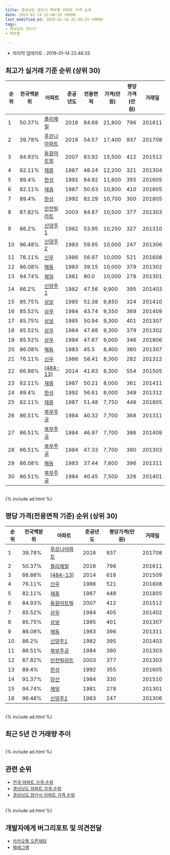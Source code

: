 ```yaml
---
title: 경상남도 양산시 북부동 아파트 가격 순위
date: 2019-01-14 22:48:33 +0900
last_modified_at: 2019-01-14 22:48:33 +0900
tags:
- 경상남도 양산시
- 북부동

---
```


* 마지막 업데이트 : 2019-01-14 22:48:33

## 최고가 실거래 기준 순위 (상위 30)


|순위|전국백분위|아파트|준공년도|전용면적|가격(만원)|평당가격(만원)|거래일|
|---|---|---|---|---|---|---|---|
|1|50.37%|[플리체힐](https://search.naver.com/search.naver?query=%EA%B2%BD%EC%83%81%EB%82%A8%EB%8F%84+%EC%96%91%EC%82%B0%EC%8B%9C+%EB%B6%81%EB%B6%80%EB%8F%99+%ED%94%8C%EB%A6%AC%EC%B2%B4%ED%9E%90)|2016|84.69|21,800|796|201611|
|2|39.78%|[푸르나아파트](https://search.naver.com/search.naver?query=%EA%B2%BD%EC%83%81%EB%82%A8%EB%8F%84+%EC%96%91%EC%82%B0%EC%8B%9C+%EB%B6%81%EB%B6%80%EB%8F%99+%ED%91%B8%EB%A5%B4%EB%82%98%EC%95%84%ED%8C%8C%ED%8A%B8)|2016|54.57|17,400|937|201708|
|3|84.93%|[동원아트빌](https://search.naver.com/search.naver?query=%EA%B2%BD%EC%83%81%EB%82%A8%EB%8F%84+%EC%96%91%EC%82%B0%EC%8B%9C+%EB%B6%81%EB%B6%80%EB%8F%99+%EB%8F%99%EC%9B%90%EC%95%84%ED%8A%B8%EB%B9%8C)|2007|83.92|15,500|412|201512|
|4|82.11%|[재흥](https://search.naver.com/search.naver?query=%EA%B2%BD%EC%83%81%EB%82%A8%EB%8F%84+%EC%96%91%EC%82%B0%EC%8B%9C+%EB%B6%81%EB%B6%80%EB%8F%99+%EC%9E%AC%ED%9D%A5)|1987|48.24|12,200|321|201304|
|5|89.4%|[한성](https://search.naver.com/search.naver?query=%EA%B2%BD%EC%83%81%EB%82%A8%EB%8F%84+%EC%96%91%EC%82%B0%EC%8B%9C+%EB%B6%81%EB%B6%80%EB%8F%99+%ED%95%9C%EC%84%B1)|1992|84.92|11,600|355|201605|
|6|82.11%|[재흥](https://search.naver.com/search.naver?query=%EA%B2%BD%EC%83%81%EB%82%A8%EB%8F%84+%EC%96%91%EC%82%B0%EC%8B%9C+%EB%B6%81%EB%B6%80%EB%8F%99+%EC%9E%AC%ED%9D%A5)|1987|50.63|10,800|410|201605|
|7|89.4%|[한성](https://search.naver.com/search.naver?query=%EA%B2%BD%EC%83%81%EB%82%A8%EB%8F%84+%EC%96%91%EC%82%B0%EC%8B%9C+%EB%B6%81%EB%B6%80%EB%8F%99+%ED%95%9C%EC%84%B1)|1992|82.29|10,700|300|201805|
|8|87.82%|[안전빌라트](https://search.naver.com/search.naver?query=%EA%B2%BD%EC%83%81%EB%82%A8%EB%8F%84+%EC%96%91%EC%82%B0%EC%8B%9C+%EB%B6%81%EB%B6%80%EB%8F%99+%EC%95%88%EC%A0%84%EB%B9%8C%EB%9D%BC%ED%8A%B8)|2003|84.87|10,500|377|201303|
|9|86.2%|[신양주1](https://search.naver.com/search.naver?query=%EA%B2%BD%EC%83%81%EB%82%A8%EB%8F%84+%EC%96%91%EC%82%B0%EC%8B%9C+%EB%B6%81%EB%B6%80%EB%8F%99+%EC%8B%A0%EC%96%91%EC%A3%BC1)|1982|53.95|10,250|327|201310|
|10|96.48%|[신양주2](https://search.naver.com/search.naver?query=%EA%B2%BD%EC%83%81%EB%82%A8%EB%8F%84+%EC%96%91%EC%82%B0%EC%8B%9C+%EB%B6%81%EB%B6%80%EB%8F%99+%EC%8B%A0%EC%96%91%EC%A3%BC2)|1983|59.95|10,000|247|201306|
|11|76.11%|[신우](https://search.naver.com/search.naver?query=%EA%B2%BD%EC%83%81%EB%82%A8%EB%8F%84+%EC%96%91%EC%82%B0%EC%8B%9C+%EB%B6%81%EB%B6%80%EB%8F%99+%EC%8B%A0%EC%9A%B0)|1986|56.97|10,000|521|201608|
|12|86.08%|[해동](https://search.naver.com/search.naver?query=%EA%B2%BD%EC%83%81%EB%82%A8%EB%8F%84+%EC%96%91%EC%82%B0%EC%8B%9C+%EB%B6%81%EB%B6%80%EB%8F%99+%ED%95%B4%EB%8F%99)|1983|39.15|10,000|379|201302|
|13|94.74%|[제일](https://search.naver.com/search.naver?query=%EA%B2%BD%EC%83%81%EB%82%A8%EB%8F%84+%EC%96%91%EC%82%B0%EC%8B%9C+%EB%B6%81%EB%B6%80%EB%8F%99+%EC%A0%9C%EC%9D%BC)|1981|80.0|10,000|278|201301|
|14|86.2%|[신양주1](https://search.naver.com/search.naver?query=%EA%B2%BD%EC%83%81%EB%82%A8%EB%8F%84+%EC%96%91%EC%82%B0%EC%8B%9C+%EB%B6%81%EB%B6%80%EB%8F%99+%EC%8B%A0%EC%96%91%EC%A3%BC1)|1982|47.56|9,900|395|201403|
|15|85.75%|[삼보](https://search.naver.com/search.naver?query=%EA%B2%BD%EC%83%81%EB%82%A8%EB%8F%84+%EC%96%91%EC%82%B0%EC%8B%9C+%EB%B6%81%EB%B6%80%EB%8F%99+%EC%82%BC%EB%B3%B4)|1985|52.38|9,850|324|201410|
|16|85.52%|[삼우](https://search.naver.com/search.naver?query=%EA%B2%BD%EC%83%81%EB%82%A8%EB%8F%84+%EC%96%91%EC%82%B0%EC%8B%9C+%EB%B6%81%EB%B6%80%EB%8F%99+%EC%82%BC%EC%9A%B0)|1984|43.74|9,350|369|201409|
|17|85.75%|[삼보](https://search.naver.com/search.naver?query=%EA%B2%BD%EC%83%81%EB%82%A8%EB%8F%84+%EC%96%91%EC%82%B0%EC%8B%9C+%EB%B6%81%EB%B6%80%EB%8F%99+%EC%82%BC%EB%B3%B4)|1985|50.94|9,300|401|201307|
|18|85.52%|[삼우](https://search.naver.com/search.naver?query=%EA%B2%BD%EC%83%81%EB%82%A8%EB%8F%84+%EC%96%91%EC%82%B0%EC%8B%9C+%EB%B6%81%EB%B6%80%EB%8F%99+%EC%82%BC%EC%9A%B0)|1984|47.88|9,300|379|201302|
|19|85.52%|[삼우](https://search.naver.com/search.naver?query=%EA%B2%BD%EC%83%81%EB%82%A8%EB%8F%84+%EC%96%91%EC%82%B0%EC%8B%9C+%EB%B6%81%EB%B6%80%EB%8F%99+%EC%82%BC%EC%9A%B0)|1984|47.67|9,000|346|201806|
|20|86.08%|[해동](https://search.naver.com/search.naver?query=%EA%B2%BD%EC%83%81%EB%82%A8%EB%8F%84+%EC%96%91%EC%82%B0%EC%8B%9C+%EB%B6%81%EB%B6%80%EB%8F%99+%ED%95%B4%EB%8F%99)|1983|45.5|8,400|380|201307|
|21|76.11%|[신우](https://search.naver.com/search.naver?query=%EA%B2%BD%EC%83%81%EB%82%A8%EB%8F%84+%EC%96%91%EC%82%B0%EC%8B%9C+%EB%B6%81%EB%B6%80%EB%8F%99+%EC%8B%A0%EC%9A%B0)|1986|58.41|8,300|282|201312|
|22|66.88%|[(484-13)](https://search.naver.com/search.naver?query=%EA%B2%BD%EC%83%81%EB%82%A8%EB%8F%84+%EC%96%91%EC%82%B0%EC%8B%9C+%EB%B6%81%EB%B6%80%EB%8F%99+%28484-13%29)|2014|41.63|8,300|554|201505|
|23|82.11%|[재흥](https://search.naver.com/search.naver?query=%EA%B2%BD%EC%83%81%EB%82%A8%EB%8F%84+%EC%96%91%EC%82%B0%EC%8B%9C+%EB%B6%81%EB%B6%80%EB%8F%99+%EC%9E%AC%ED%9D%A5)|1987|50.21|8,000|361|201411|
|24|89.4%|[한성](https://search.naver.com/search.naver?query=%EA%B2%BD%EC%83%81%EB%82%A8%EB%8F%84+%EC%96%91%EC%82%B0%EC%8B%9C+%EB%B6%81%EB%B6%80%EB%8F%99+%ED%95%9C%EC%84%B1)|1992|56.61|8,000|349|201312|
|25|82.11%|[재흥](https://search.naver.com/search.naver?query=%EA%B2%BD%EC%83%81%EB%82%A8%EB%8F%84+%EC%96%91%EC%82%B0%EC%8B%9C+%EB%B6%81%EB%B6%80%EB%8F%99+%EC%9E%AC%ED%9D%A5)|1987|51.48|7,750|448|201805|
|26|86.51%|[북부주공](https://search.naver.com/search.naver?query=%EA%B2%BD%EC%83%81%EB%82%A8%EB%8F%84+%EC%96%91%EC%82%B0%EC%8B%9C+%EB%B6%81%EB%B6%80%EB%8F%99+%EB%B6%81%EB%B6%80%EC%A3%BC%EA%B3%B5)|1984|40.32|7,700|368|201311|
|27|86.51%|[북부주공](https://search.naver.com/search.naver?query=%EA%B2%BD%EC%83%81%EB%82%A8%EB%8F%84+%EC%96%91%EC%82%B0%EC%8B%9C+%EB%B6%81%EB%B6%80%EB%8F%99+%EB%B6%81%EB%B6%80%EC%A3%BC%EA%B3%B5)|1984|46.97|7,700|386|201409|
|28|86.51%|[북부주공](https://search.naver.com/search.naver?query=%EA%B2%BD%EC%83%81%EB%82%A8%EB%8F%84+%EC%96%91%EC%82%B0%EC%8B%9C+%EB%B6%81%EB%B6%80%EB%8F%99+%EB%B6%81%EB%B6%80%EC%A3%BC%EA%B3%B5)|1984|47.33|7,700|390|201303|
|29|86.08%|[해동](https://search.naver.com/search.naver?query=%EA%B2%BD%EC%83%81%EB%82%A8%EB%8F%84+%EC%96%91%EC%82%B0%EC%8B%9C+%EB%B6%81%EB%B6%80%EB%8F%99+%ED%95%B4%EB%8F%99)|1983|37.44|7,600|396|201311|
|30|86.51%|[북부주공](https://search.naver.com/search.naver?query=%EA%B2%BD%EC%83%81%EB%82%A8%EB%8F%84+%EC%96%91%EC%82%B0%EC%8B%9C+%EB%B6%81%EB%B6%80%EB%8F%99+%EB%B6%81%EB%B6%80%EC%A3%BC%EA%B3%B5)|1984|40.45|7,500|326|201401|


<br>
{% include ad.html %}
<br>

## 평당 가격(전용면적 기준) 순위 (상위 30)


|순위|전국백분위|아파트|준공년도|평당가격(만원)|거래일|
|---|---|---|---|---|---|
|1|39.78%|[푸르나아파트](https://search.naver.com/search.naver?query=%EA%B2%BD%EC%83%81%EB%82%A8%EB%8F%84+%EC%96%91%EC%82%B0%EC%8B%9C+%EB%B6%81%EB%B6%80%EB%8F%99+%ED%91%B8%EB%A5%B4%EB%82%98%EC%95%84%ED%8C%8C%ED%8A%B8)|2016|937|201708|
|2|50.37%|[플리체힐](https://search.naver.com/search.naver?query=%EA%B2%BD%EC%83%81%EB%82%A8%EB%8F%84+%EC%96%91%EC%82%B0%EC%8B%9C+%EB%B6%81%EB%B6%80%EB%8F%99+%ED%94%8C%EB%A6%AC%EC%B2%B4%ED%9E%90)|2016|796|201611|
|3|66.88%|[(484-13)](https://search.naver.com/search.naver?query=%EA%B2%BD%EC%83%81%EB%82%A8%EB%8F%84+%EC%96%91%EC%82%B0%EC%8B%9C+%EB%B6%81%EB%B6%80%EB%8F%99+%28484-13%29)|2014|616|201509|
|4|76.11%|[신우](https://search.naver.com/search.naver?query=%EA%B2%BD%EC%83%81%EB%82%A8%EB%8F%84+%EC%96%91%EC%82%B0%EC%8B%9C+%EB%B6%81%EB%B6%80%EB%8F%99+%EC%8B%A0%EC%9A%B0)|1986|521|201608|
|5|82.11%|[재흥](https://search.naver.com/search.naver?query=%EA%B2%BD%EC%83%81%EB%82%A8%EB%8F%84+%EC%96%91%EC%82%B0%EC%8B%9C+%EB%B6%81%EB%B6%80%EB%8F%99+%EC%9E%AC%ED%9D%A5)|1987|448|201805|
|6|84.93%|[동원아트빌](https://search.naver.com/search.naver?query=%EA%B2%BD%EC%83%81%EB%82%A8%EB%8F%84+%EC%96%91%EC%82%B0%EC%8B%9C+%EB%B6%81%EB%B6%80%EB%8F%99+%EB%8F%99%EC%9B%90%EC%95%84%ED%8A%B8%EB%B9%8C)|2007|412|201512|
|7|85.52%|[삼우](https://search.naver.com/search.naver?query=%EA%B2%BD%EC%83%81%EB%82%A8%EB%8F%84+%EC%96%91%EC%82%B0%EC%8B%9C+%EB%B6%81%EB%B6%80%EB%8F%99+%EC%82%BC%EC%9A%B0)|1984|405|201402|
|8|85.75%|[삼보](https://search.naver.com/search.naver?query=%EA%B2%BD%EC%83%81%EB%82%A8%EB%8F%84+%EC%96%91%EC%82%B0%EC%8B%9C+%EB%B6%81%EB%B6%80%EB%8F%99+%EC%82%BC%EB%B3%B4)|1985|401|201307|
|9|86.08%|[해동](https://search.naver.com/search.naver?query=%EA%B2%BD%EC%83%81%EB%82%A8%EB%8F%84+%EC%96%91%EC%82%B0%EC%8B%9C+%EB%B6%81%EB%B6%80%EB%8F%99+%ED%95%B4%EB%8F%99)|1983|396|201311|
|10|86.2%|[신양주1](https://search.naver.com/search.naver?query=%EA%B2%BD%EC%83%81%EB%82%A8%EB%8F%84+%EC%96%91%EC%82%B0%EC%8B%9C+%EB%B6%81%EB%B6%80%EB%8F%99+%EC%8B%A0%EC%96%91%EC%A3%BC1)|1982|395|201403|
|11|86.51%|[북부주공](https://search.naver.com/search.naver?query=%EA%B2%BD%EC%83%81%EB%82%A8%EB%8F%84+%EC%96%91%EC%82%B0%EC%8B%9C+%EB%B6%81%EB%B6%80%EB%8F%99+%EB%B6%81%EB%B6%80%EC%A3%BC%EA%B3%B5)|1984|390|201303|
|12|87.82%|[안전빌라트](https://search.naver.com/search.naver?query=%EA%B2%BD%EC%83%81%EB%82%A8%EB%8F%84+%EC%96%91%EC%82%B0%EC%8B%9C+%EB%B6%81%EB%B6%80%EB%8F%99+%EC%95%88%EC%A0%84%EB%B9%8C%EB%9D%BC%ED%8A%B8)|2003|377|201303|
|13|89.4%|[한성](https://search.naver.com/search.naver?query=%EA%B2%BD%EC%83%81%EB%82%A8%EB%8F%84+%EC%96%91%EC%82%B0%EC%8B%9C+%EB%B6%81%EB%B6%80%EB%8F%99+%ED%95%9C%EC%84%B1)|1992|355|201605|
|14|91.37%|[양산](https://search.naver.com/search.naver?query=%EA%B2%BD%EC%83%81%EB%82%A8%EB%8F%84+%EC%96%91%EC%82%B0%EC%8B%9C+%EB%B6%81%EB%B6%80%EB%8F%99+%EC%96%91%EC%82%B0)|1984|330|201510|
|15|94.74%|[제일](https://search.naver.com/search.naver?query=%EA%B2%BD%EC%83%81%EB%82%A8%EB%8F%84+%EC%96%91%EC%82%B0%EC%8B%9C+%EB%B6%81%EB%B6%80%EB%8F%99+%EC%A0%9C%EC%9D%BC)|1981|278|201301|
|16|96.48%|[신양주2](https://search.naver.com/search.naver?query=%EA%B2%BD%EC%83%81%EB%82%A8%EB%8F%84+%EC%96%91%EC%82%B0%EC%8B%9C+%EB%B6%81%EB%B6%80%EB%8F%99+%EC%8B%A0%EC%96%91%EC%A3%BC2)|1983|247|201306|


<br>
{% include ad.html %}
<br>

## 최근 5년 간 거래량 추이


<div style="width:100%;">
    <canvas id="deal_progress" height="250"></canvas>
</div>

<script>
new Chart(document.getElementById("deal_progress"), {
    type: 'line',
    data: {
        labels: ['201401','201402','201403','201404','201405','201406','201407','201408','201409','201410','201411','201412','201501','201502','201503','201504','201505','201506','201507','201508','201509','201510','201511','201512','201601','201602','201603','201604','201605','201606','201607','201608','201609','201610','201611','201612','201701','201702','201703','201704','201705','201706','201707','201708','201709','201710','201711','201712','201801','201802','201803','201804','201805','201806','201807','201808','201809','201810','201811','201812','201901'],
        datasets: [{
            label: '실거래 수',
            pointRadius: 1,
            data: [10, 10, 3, 2, 7, 9, 6, 6, 9, 10, 9, 8, 10, 5, 15, 13, 8, 5, 9, 4, 7, 10, 8, 5, 4, 4, 6, 10, 7, 11, 4, 11, 6, 12, 14, 2, 3, 3, 13, 11, 6, 13, 10, 8, 9, 2, 5, 6, 5, 6, 9, 4, 17, 25, 6, 12, 4, 5, 3, 1, 0],
            borderColor: "rgba(255, 201, 14, 1)",
            backgroundColor: "rgba(255, 201, 14, 0.5)",
            fill: true,
        }]
    },
    options: {
        responsive: true,
        title: {
            display: true,
            text: '5년간 거래량 추이'
        },
        tooltips: {
            mode: 'index',
            intersect: false,
        },
        hover: {
            mode: 'nearest',
            intersect: true
        },
        scales: {
            xAxes: [{
                display: true,
                scaleLabel: {
                    display: true,
                    labelString: '년/월'
                }
            }],
            yAxes: [{
                display: true,
                ticks: {
                    suggestedMin: 0,
                },
                scaleLabel: {
                    display: true,
                    labelString: '실거래 수'
                }
            }]
        }
    }
});

</script>


<br>
{% include ad.html %}
<br>

## 관련 순위

- [전국 아파트 가격 순위](https://inasie.github.io/apt-ranking/전국)
- [경상남도 아파트 가격 순위](https://inasie.github.io/apt-ranking/경상남도)
- [경상남도 양산시 아파트 가격 순위](https://inasie.github.io/apt-ranking/경상남도-양산시)


<br>
{% include ad.html %}
<br>

## 개발자에게 버그리포트 및 의견전달

- [카카오톡 오픈채팅](https://open.kakao.com/o/gLJUAP4)
- [텔레그램](https://t.me/inasie)

